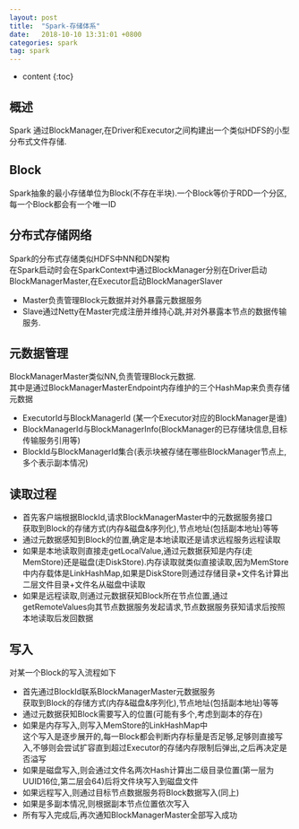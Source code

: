 ```yaml
---
layout: post
title:  "Spark-存储体系"
date:   2018-10-10 13:31:01 +0800
categories: spark
tag: spark
---
```


* content
{:toc}


## 概述  

Spark 通过BlockManager,在Driver和Executor之间构建出一个类似HDFS的小型分布式文件存储.  

## Block  

Spark抽象的最小存储单位为Block(不存在半块).一个Block等价于RDD一个分区,每一个Block都会有一个唯一ID  

## 分布式存储网络  

Spark的分布式存储类似HDFS中NN和DN架构  
在Spark启动时会在SparkContext中通过BlockManager分别在Driver启动BlockManagerMaster,在Executor启动BlockManagerSlaver  
* Master负责管理Block元数据并对外暴露元数据服务  
* Slave通过Netty在Master完成注册并维持心跳,并对外暴露本节点的数据传输服务.  

## 元数据管理  

BlockManagerMaster类似NN,负责管理Block元数据.  
其中是通过BlockManagerMasterEndpoint内存维护的三个HashMap来负责存储元数据  
*  ExecutorId与BlockManagerId (某一个Executor对应的BlockManager是谁)   
*  BlockManagerId与BlockManagerInfo(BlockManager的已存储块信息,目标传输服务引用等)  
*  BlockId与BlockManagerId集合(表示块被存储在哪些BlockManager节点上,多个表示副本情况)

## 读取过程  

* 首先客户端根据BlockId,请求BlockManagerMaster中的元数据服务接口  
获取到Block的存储方式(内存&磁盘&序列化),节点地址(包括副本地址)等等  
* 通过元数据感知到Block的位置,确定是本地读取还是请求远程服务远程读取  
* 如果是本地读取则直接走getLocalValue,通过元数据获知是内存(走MemStore)还是磁盘(走DiskStore).内存读取就类似直接读取,因为MemStore中内存载体是LinkHashMap,如果是DiskStore则通过存储目录+文件名计算出二层文件目录+文件名从磁盘中读取  
* 如果是远程读取,则通过元数据获知Block所在节点位置,通过getRemoteValues向其节点数据服务发起请求,节点数据服务获知请求后按照本地读取后发回数据    

## 写入  

对某一个Block的写入流程如下  
* 首先通过BlockId联系BlockManagerMaster元数据服务  
获取到Block的存储方式(内存&磁盘&序列化),节点地址(包括副本地址)等等
*  通过元数据获知Block需要写入的位置(可能有多个,考虑到副本的存在)  
*  如果是内存写入,则写入MemStore的LinkHashMap中  
这个写入是逐步展开的,每一Block都会判断内存标量是否足够,足够则直接写入,不够则会尝试扩容直到超过Executor的存储内存限制后弹出,之后再决定是否溢写  
* 如果是磁盘写入,则会通过文件名两次Hash计算出二级目录位置(第一层为UUID16位,第二层会64)后将文件块写入到磁盘文件  
* 如果远程写入,则通过目标节点数据服务将Block数据写入(同上)  
* 如果是多副本情况,则根据副本节点位置依次写入  
* 所有写入完成后,再次通知BlockManagerMaster全部写入成功   